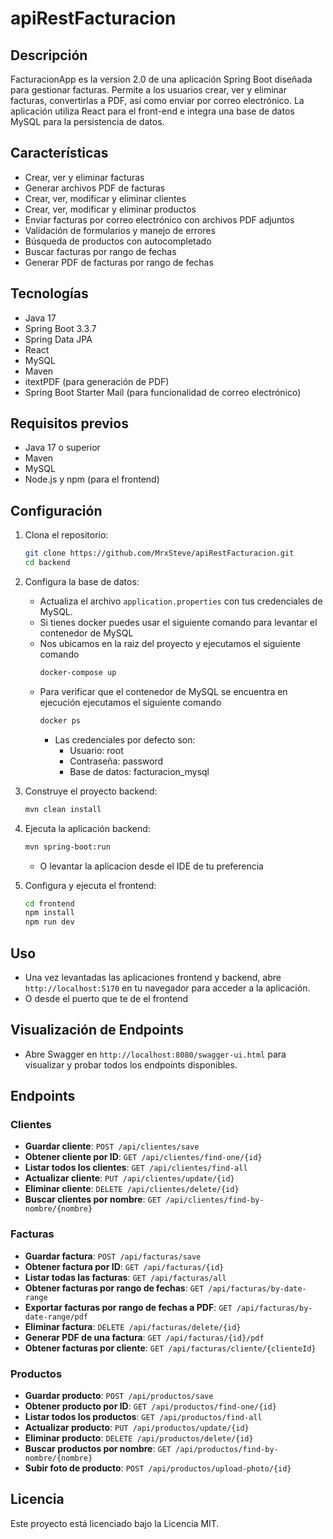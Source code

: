 # apiRestFacturacion

## Descripción
FacturacionApp es la version 2.0 de una aplicación Spring Boot diseñada para gestionar facturas.
Permite a los usuarios crear, ver y eliminar facturas, convertirlas a PDF, así como enviar por correo electrónico.
La aplicación utiliza React para el front-end e integra una base de datos MySQL para la persistencia de datos.

## Características
- Crear, ver y eliminar facturas
- Generar archivos PDF de facturas
- Crear, ver, modificar y eliminar clientes
- Crear, ver, modificar y eliminar productos
- Enviar facturas por correo electrónico con archivos PDF adjuntos
- Validación de formularios y manejo de errores
- Búsqueda de productos con autocompletado
- Buscar facturas por rango de fechas
- Generar PDF de facturas por rango de fechas

## Tecnologías
- Java 17
- Spring Boot 3.3.7
- Spring Data JPA
- React
- MySQL
- Maven
- itextPDF (para generación de PDF)
- Spring Boot Starter Mail (para funcionalidad de correo electrónico)

## Requisitos previos
- Java 17 o superior
- Maven
- MySQL
- Node.js y npm (para el frontend)

## Configuración
1. Clona el repositorio:
    ```sh
    git clone https://github.com/MrxSteve/apiRestFacturacion.git
    cd backend
    ```

2. Configura la base de datos:
    - Actualiza el archivo `application.properties` con tus credenciales de MySQL.
    - Si tienes docker puedes usar el siguiente comando para levantar el contenedor de MySQL
    - Nos ubicamos en la raiz del proyecto y ejecutamos el siguiente comando
        ```sh
        docker-compose up
        ```
    - Para verificar que el contenedor de MySQL se encuentra en ejecución ejecutamos el siguiente comando
        ```sh
        docker ps
        ```
      - Las credenciales por defecto son:
        - Usuario: root
        - Contraseña: password
        - Base de datos: facturacion_mysql

3. Construye el proyecto backend:
    ```sh
    mvn clean install
    ```

4. Ejecuta la aplicación backend:
    ```sh
    mvn spring-boot:run
    ```
   - O levantar la aplicacion desde el IDE de tu preferencia

5. Configura y ejecuta el frontend:
    ```sh
    cd frontend
    npm install
    npm run dev
    ```

## Uso
- Una vez levantadas las aplicaciones frontend y backend, abre `http://localhost:5170` en tu navegador para acceder a la aplicación.
- O desde el puerto que te de el frontend

## Visualización de Endpoints
- Abre Swagger en `http://localhost:8080/swagger-ui.html` para visualizar y probar todos los endpoints disponibles.


## Endpoints
### Clientes
- **Guardar cliente**: `POST /api/clientes/save`
- **Obtener cliente por ID**: `GET /api/clientes/find-one/{id}`
- **Listar todos los clientes**: `GET /api/clientes/find-all`
- **Actualizar cliente**: `PUT /api/clientes/update/{id}`
- **Eliminar cliente**: `DELETE /api/clientes/delete/{id}`
- **Buscar clientes por nombre**: `GET /api/clientes/find-by-nombre/{nombre}`

### Facturas
- **Guardar factura**: `POST /api/facturas/save`
- **Obtener factura por ID**: `GET /api/facturas/{id}`
- **Listar todas las facturas**: `GET /api/facturas/all`
- **Obtener facturas por rango de fechas**: `GET /api/facturas/by-date-range`
- **Exportar facturas por rango de fechas a PDF**: `GET /api/facturas/by-date-range/pdf`
- **Eliminar factura**: `DELETE /api/facturas/delete/{id}`
- **Generar PDF de una factura**: `GET /api/facturas/{id}/pdf`
- **Obtener facturas por cliente**: `GET /api/facturas/cliente/{clienteId}`

### Productos
- **Guardar producto**: `POST /api/productos/save`
- **Obtener producto por ID**: `GET /api/productos/find-one/{id}`
- **Listar todos los productos**: `GET /api/productos/find-all`
- **Actualizar producto**: `PUT /api/productos/update/{id}`
- **Eliminar producto**: `DELETE /api/productos/delete/{id}`
- **Buscar productos por nombre**: `GET /api/productos/find-by-nombre/{nombre}`
- **Subir foto de producto**: `POST /api/productos/upload-photo/{id}`

## Licencia
Este proyecto está licenciado bajo la Licencia MIT.